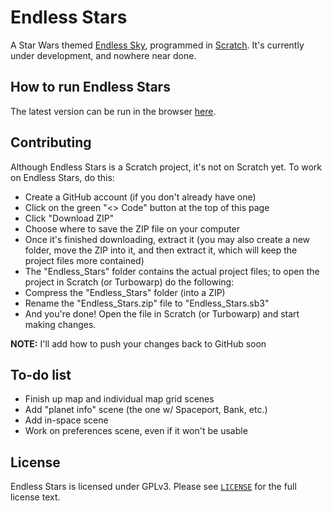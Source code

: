 # Endless Stars

A Star Wars themed [Endless Sky](https://github.com/endless-sky/endless-sky), programmed in [Scratch](https://scratch.mit.edu/). It's currently under development, and nowhere near done.

## How to run Endless Stars

The latest version can be run in the browser [here](https://endless-stars.github.io/endless-stars/).

## Contributing

Although Endless Stars is a Scratch project, it's not on Scratch yet. To work on Endless Stars, do this:

- Create a GitHub account (if you don't already have one)
- Click on the green "<> Code" button at the top of this page
- Click "Download ZIP"
- Choose where to save the ZIP file on your computer
- Once it's finished downloading, extract it (you may also create a new folder, move the ZIP into it, and then extract it, which will keep the project files more contained)
- The "Endless_Stars" folder contains the actual project files; to open the project in Scratch (or Turbowarp) do the following:
- Compress the "Endless_Stars" folder (into a ZIP)
- Rename the "Endless_Stars.zip" file to "Endless_Stars.sb3"
- And you're done! Open the file in Scratch (or Turbowarp) and start making changes.

**NOTE:** I'll add how to push your changes back to GitHub soon

## To-do list
+ Finish up map and individual map grid scenes
+ Add "planet info" scene (the one w/ Spaceport, Bank, etc.)
+ Add in-space scene
+ Work on preferences scene, even if it won't be usable

## License

Endless Stars is licensed under GPLv3. Please see [`LICENSE`](./LICENSE) for the full license text.

